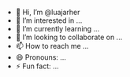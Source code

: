- 👋 Hi, I’m @luajarher
- 👀 I’m interested in ...
- 🌱 I’m currently learning ...
- 💞️ I’m looking to collaborate on ...
- 📫 How to reach me ...
- 😄 Pronouns: ...
- ⚡ Fun fact: ...

<!---
luajarher/luajarher is a ✨ special ✨ repository because its `README.md` (this file) appears on your GitHub profile.
You can click the Preview link to take a look at your changes.
--->
